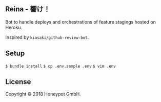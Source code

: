 Reina - 響け！
-------------

Bot to handle deploys and orchestrations
of feature stagings hosted on Heroku.

Inspired by `kiasaki/github-review-bot`.

Setup
-----

`$ bundle install`
`$ cp .env.sample .env`
`$ vim .env`

License
-------

Copyright © 2018 Honeypot GmbH.
